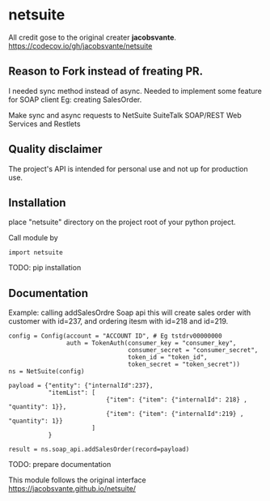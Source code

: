 # netsuite

All credit gose to the original creater **jacobsvante**. 
https://codecov.io/gh/jacobsvante/netsuite


## Reason to Fork instead of freating PR.

I needed sync method instead of async.
Needed to implement some feature for SOAP client Eg: creating SalesOrder.

Make sync and async requests to NetSuite SuiteTalk SOAP/REST Web Services and Restlets

## Quality disclaimer

The project's API is intended for personal use and not up for production use.

## Installation

place "netsuite" directory on the project root of your python project.

Call module by 
```
import netsuite
```

TODO: pip installation

## Documentation


Example: calling addSalesOrdre Soap api
this will create sales order with customer with id=237, and ordering itesm with id=218 and id=219.

```
config = Config(account = "ACCOUNT ID", # Eg tstdrv00000000
                auth = TokenAuth(consumer_key = "consumer_key",
                                 consumer_secret = "consumer_secret",
                                 token_id = "token_id",
                                 token_secret = "token_secret"))
ns = NetSuite(config)

payload = {"entity": {"internalId":237},
           "itemList": [
                           {"item": {"item": {"internalId": 218} , "quantity": 1}},
                           {"item": {"item": {"internalId":219} , "quantity": 1}}
                       ]
           }

result = ns.soap_api.addSalesOrder(record=payload)

```


TODO: prepare documentation

This module follows the original interface
https://jacobsvante.github.io/netsuite/
